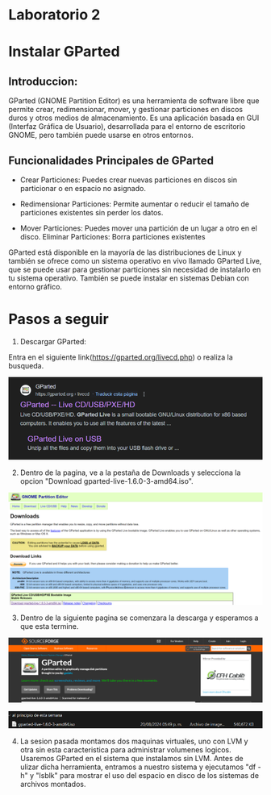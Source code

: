 # Laboratorio 2

# Instalar GParted

## Introduccion:

GParted (GNOME Partition Editor) es una herramienta de software libre que permite crear, redimensionar, mover, y gestionar particiones en discos duros y otros medios de almacenamiento. Es una aplicación basada en GUI (Interfaz Gráfica de Usuario), desarrollada para el entorno de escritorio GNOME, pero también puede usarse en otros entornos.

## Funcionalidades Principales de GParted

- Crear Particiones: Puedes crear nuevas particiones en discos sin particionar o en espacio no asignado.

- Redimensionar Particiones: Permite aumentar o reducir el tamaño de particiones existentes sin perder los datos.

- Mover Particiones: Puedes mover una partición de un lugar a otro en el disco.
  Eliminar Particiones: Borra particiones existentes

GParted está disponible en la mayoría de las distribuciones de Linux y también se ofrece como un sistema operativo en vivo llamado GParted Live, que se puede usar para gestionar particiones sin necesidad de instalarlo en tu sistema operativo. También se puede instalar en sistemas Debian con entorno gráfico.

# Pasos a seguir

1. Descargar GParted:

Entra en el siguiente link(https://gparted.org/livecd.php) o realiza la busqueda.

![GPARTED](https://github.com/RaulRiCi/Sistemas_UnixLinux_Semana_2/blob/main/GPARTED/GPARTEDBUSQUEDA.png?raw=true)

2. Dentro de la pagina, ve a la pestaña de Downloads y selecciona la opcion "Download gparted-live-1.6.0-3-amd64.iso".

![GPARTEDes](https://github.com/RaulRiCi/Sistemas_UnixLinux_Semana_2/blob/main/GPARTED/GPARTEDDescarga.png?raw=true)

3. Dentro de la siguiente pagina se comenzara la descarga y esperamos a que esta termine.

![GPARTEDes2](https://github.com/RaulRiCi/Sistemas_UnixLinux_Semana_2/blob/main/GPARTED/GPARTEDDescarga2.png?raw=true)

![GPARTEDes3](https://github.com/RaulRiCi/Sistemas_UnixLinux_Semana_2/blob/main/GPARTED/GPARTEDDescargaFinal.png?raw=true)

4. La sesion pasada montamos dos maquinas virtuales, uno con LVM y otra sin esta caracteristica para administrar volumenes logicos. Usaremos GParted en el sistema que instalamos sin LVM. Antes de ulizar dicha herramienta, entramos a nuestro sistema y ejecutamos "df -h" y "lsblk" para mostrar el uso del espacio en disco de los sistemas de archivos montados.
